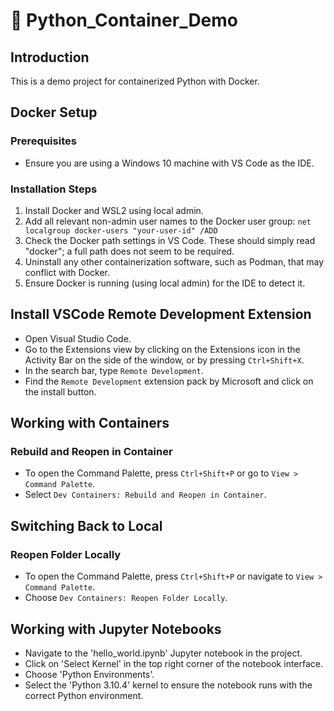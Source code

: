 # 🐍 Python_Container_Demo

## Introduction 
This is a demo project for containerized Python with Docker.

## Docker Setup

### Prerequisites
- Ensure you are using a Windows 10 machine with VS Code as the IDE.

### Installation Steps
1. Install Docker and WSL2 using local admin.
2. Add all relevant non-admin user names to the Docker user group: 
   ```net localgroup docker-users "your-user-id" /ADD```
3. Check the Docker path settings in VS Code. These should simply read "docker"; a full path does not seem to be required.
4. Uninstall any other containerization software, such as Podman, that may conflict with Docker.
5. Ensure Docker is running (using local admin) for the IDE to detect it.

## Install VSCode Remote Development Extension
- Open Visual Studio Code.
- Go to the Extensions view by clicking on the Extensions icon in the Activity Bar on the side of the window, or by pressing `Ctrl+Shift+X`.
- In the search bar, type `Remote Development`.
- Find the `Remote Development` extension pack by Microsoft and click on the install button.

## Working with Containers
### Rebuild and Reopen in Container
- To open the Command Palette, press `Ctrl+Shift+P` or go to `View > Command Palette`.
- Select `Dev Containers: Rebuild and Reopen in Container`.

## Switching Back to Local
### Reopen Folder Locally
- To open the Command Palette, press `Ctrl+Shift+P` or navigate to `View > Command Palette`.
- Choose `Dev Containers: Reopen Folder Locally`.

## Working with Jupyter Notebooks
- Navigate to the 'hello_world.ipynb' Jupyter notebook in the project.
- Click on 'Select Kernel' in the top right corner of the notebook interface.
- Choose 'Python Environments'.
- Select the 'Python 3.10.4' kernel to ensure the notebook runs with the correct Python environment.